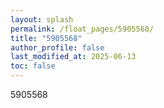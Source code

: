 ```yaml
---
layout: splash
permalink: /float_pages/5905568/
title: "5905568"
author_profile: false
last_modified_at: 2025-06-13
toc: false
---
```

 
5905568

